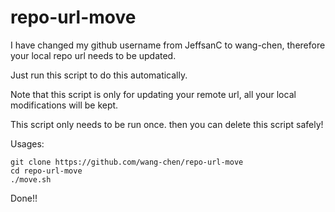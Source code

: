 # repo-url-move

I have changed my github username from JeffsanC to wang-chen, therefore your local repo url needs to be updated.

Just run this script to do this automatically.

Note that this script is only for updating your remote url, all your local modifications will be kept.

This script only needs to be run once. then you can delete this script safely!

Usages:

    git clone https://github.com/wang-chen/repo-url-move
    cd repo-url-move
    ./move.sh
Done!!


